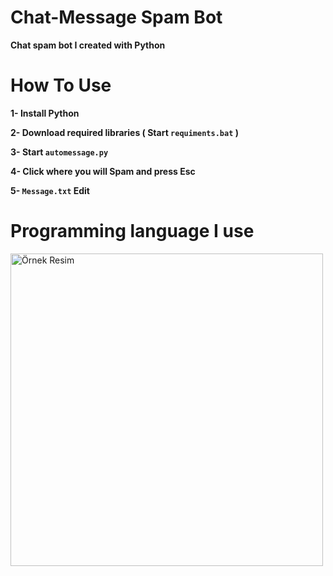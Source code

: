# Chat-Message Spam Bot
<b>Chat spam bot I created with Python</b>

# How To Use
<b>1- Install Python</b>

<b>2- Download required libraries ( Start <code>requiments.bat</code> )</b>

<b>3- Start <code>automessage.py</code> </b>

<b>4- Click where you will Spam and press Esc </b> 

<b>5- <code>Message.txt</code> Edit</b>


# Programming language I use

<img src="https://upload.wikimedia.org/wikipedia/commons/thumb/f/f8/Python_logo_and_wordmark.svg/2560px-Python_logo_and_wordmark.svg.png" width="500" alt="Örnek Resim"/>






